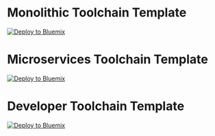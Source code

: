

# Monolithic Toolchain Template
<a href="https://bluemix.net/deploy?repository=https://github.com/sdevopsadm/tool_template " target="_blank"><img src="http://bluemix.net/deploy/button.png" alt="Deploy to Bluemix"/><a/>

# Microservices Toolchain Template
<a href="https://bluemix.net/deploy?repository=https://github.com/sdevopsadm/tool_template " target="_blank"><img src="http://bluemix.net/deploy/button.png" alt="Deploy to Bluemix"/><a/>

# Developer Toolchain Template
<a href="https://bluemix.net/deploy?repository=https://github.com/sdevopsadm/tool_template " target="_blank"><img src="http://bluemix.net/deploy/button.png" alt="Deploy to Bluemix"/><a/>
